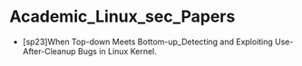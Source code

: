 # Academic_Linux_sec_Papers

* [sp23]When Top-down Meets Bottom-up_Detecting and Exploiting Use-After-Cleanup Bugs in Linux Kernel.
